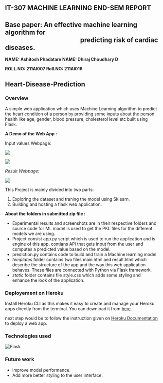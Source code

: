 ﻿## <a name="heart-disease-prediction"></a>       **IT-307 MACHINE LEARNING END-SEM REPORT**
**Base paper: An effective machine learning algorithm for  
`                       `predicting risk of cardiac diseases.**
---------------------------------------------------------------

**NAME:  Ashitosh Phadatare                                              NAME:  Dhiraj Choudhary D**

**ROLL.NO: 211AI007                                                              Roll.NO: 211AI016**

## **Heart-Disease-Prediction**
### <a name="overview"></a>**Overview**
A simple web application which uses Machine Learning algorithm to predict the heart condition of a person by providing some inputs about the person health like age, gender, blood pressure, cholesterol level etc built using Flask.

<a name="motivation"></a>**A Demo of the Web App :**

Input values Webpage:

![](Aspose.Words.336d64dc-30dd-4d1d-bd5b-ff20eecd6cff.001.png)



![](Aspose.Words.336d64dc-30dd-4d1d-bd5b-ff20eecd6cff.002.png)

*Result Webpage:*

![](Aspose.Words.336d64dc-30dd-4d1d-bd5b-ff20eecd6cff.003.png)

This Project is mainly divided into two parts:

1. Exploring the dataset and traning the model using Sklearn.
1. Building and hosting a flask web application.

**About the folders in submitted zip file :**

- Experimental results and screenshots are in their respective folders and source code for ML model is used to get the PKL files for the different models we are using.
- Project consist app.py script which is used to run the application and is engine of this app. contians API that gets input from the user and computes a predicted value based on the model.
- prediction.py contains code to build and train a Machine learning model.
- *templates* folder contains two files main.html and result.html which describe the structure of the app and the way this web application behaves. These files are connected with Python via Flask framework.
- *static* folder contains file style.css which adds some styling and enhance the look of the application.
### <a name="deployement-on-heroku"></a>**Deployement on Heroku**
Install Heroku CLI as this makes it easy to create and manage your Heroku apps directly from the terminal. You can download it from [here](https://devcenter.heroku.com/articles/heroku-cli).

next step would be to follow the instruction given on [Heroku Documentation](https://devcenter.heroku.com/articles/getting-started-with-python) to deploy a web app.
### <a name="technologies-used"></a>**Technologies used**
[](https://www.python.org/)

[](https://www.heroku.com/)

![Flask](Aspose.Words.336d64dc-30dd-4d1d-bd5b-ff20eecd6cff.004.png)
###
### <a name="future-work"></a>**Future work**
- improve model performance.
- Add more better styling to the user interface.


